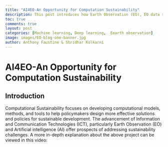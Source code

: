 ```yaml
---
title: "AI4EO-An Opportunity for Computation Sustainability"
description: This post introduces how Earth Observation (EO), EO data sources and how EO  and Artificial Intelligence (AI) could be used for Computational Sustainability.
toc: true
comments: true
layout: post
categories: [Machine learning, Deep learning,  Eearth observation]
image: images/EO-blog-one-banner.jpg
author: Anthony Faustine & Shridhar Kulkarni
---
```

# AI4EO-An Opportunity for Computation Sustainability
## Introduction

Computational Sustainability focuses on developing computational models, methods, and tools to help policymakers design more effective solutions and policies for sustainable development. The advancement of Information and Communication Technologies (ICT), particularly Earth Observation (EO) and Artificial intelligence (AI) offer prospects of addressing sustainability challenges. A more in-depth explanation about the above project can be viewed in this video:
